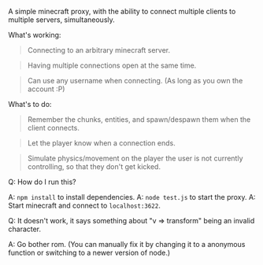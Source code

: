 A simple minecraft proxy, with the ability to connect multiple clients to multiple servers, simultaneously.

What's working:

>Connecting to an arbitrary minecraft server.

>Having multiple connections open at the same time.

>Can use any username when connecting. (As long as you own the account :P)


What's to do:

>Remember the chunks, entities, and spawn/despawn them when the client connects.

>Let the player know when a connection ends.

>Simulate physics/movement on the player the user is not currently controlling, so that they don't get kicked.

Q: How do I run this?

A: `npm install` to install dependencies.
A: `node test.js` to start the proxy.
A: Start minecraft and connect to `localhost:3622`.

Q: It doesn't work, it says something about "v => transform" being an invalid character.

A: Go bother rom. (You can manually fix it by changing it to a anonymous function or switching to a newer version of node.)